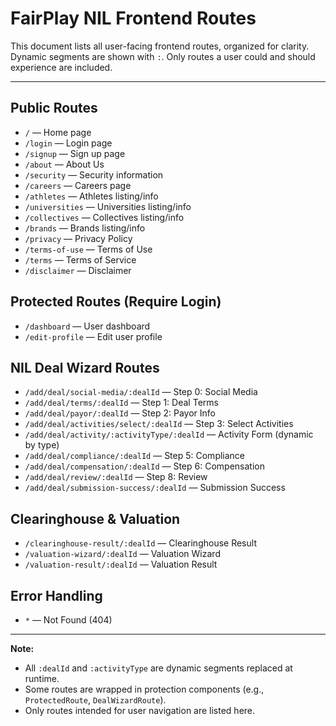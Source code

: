 # FairPlay NIL Frontend Routes

This document lists all user-facing frontend routes, organized for clarity. Dynamic segments are shown with `:`. Only routes a user could and should experience are included.

---

## Public Routes

- `/` — Home page
- `/login` — Login page
- `/signup` — Sign up page
- `/about` — About Us
- `/security` — Security information
- `/careers` — Careers page
- `/athletes` — Athletes listing/info
- `/universities` — Universities listing/info
- `/collectives` — Collectives listing/info
- `/brands` — Brands listing/info
- `/privacy` — Privacy Policy
- `/terms-of-use` — Terms of Use
- `/terms` — Terms of Service
- `/disclaimer` — Disclaimer

## Protected Routes (Require Login)

- `/dashboard` — User dashboard
- `/edit-profile` — Edit user profile

## NIL Deal Wizard Routes

- `/add/deal/social-media/:dealId` — Step 0: Social Media
- `/add/deal/terms/:dealId` — Step 1: Deal Terms
- `/add/deal/payor/:dealId` — Step 2: Payor Info
- `/add/deal/activities/select/:dealId` — Step 3: Select Activities
- `/add/deal/activity/:activityType/:dealId` — Activity Form (dynamic by type)
- `/add/deal/compliance/:dealId` — Step 5: Compliance
- `/add/deal/compensation/:dealId` — Step 6: Compensation
- `/add/deal/review/:dealId` — Step 8: Review
- `/add/deal/submission-success/:dealId` — Submission Success

## Clearinghouse & Valuation

- `/clearinghouse-result/:dealId` — Clearinghouse Result
- `/valuation-wizard/:dealId` — Valuation Wizard
- `/valuation-result/:dealId` — Valuation Result

## Error Handling

- `*` — Not Found (404)

---

**Note:**
- All `:dealId` and `:activityType` are dynamic segments replaced at runtime.
- Some routes are wrapped in protection components (e.g., `ProtectedRoute`, `DealWizardRoute`).
- Only routes intended for user navigation are listed here. 